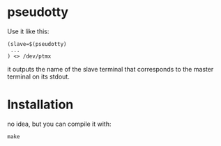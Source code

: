 # pseudotty

Use it like this:

    (slave=$(pseudotty)
     ...
    ) <> /dev/ptmx

it outputs the name of the slave terminal that corresponds to
the master terminal on its stdout.

# Installation

no idea, but you can compile it with:

    make

